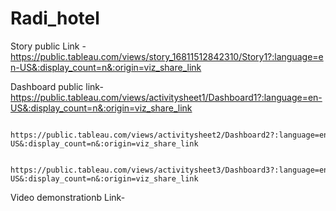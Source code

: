 # Radi_hotel



Story public Link - https://public.tableau.com/views/story_16811512842310/Story1?:language=en-US&:display_count=n&:origin=viz_share_link


Dashboard public link-  https://public.tableau.com/views/activitysheet1/Dashboard1?:language=en-US&:display_count=n&:origin=viz_share_link

                        https://public.tableau.com/views/activitysheet2/Dashboard2?:language=en-US&:display_count=n&:origin=viz_share_link

                        https://public.tableau.com/views/activitysheet3/Dashboard3?:language=en-US&:display_count=n&:origin=viz_share_link
                        
                        
 Video demonstrationb Link- 
